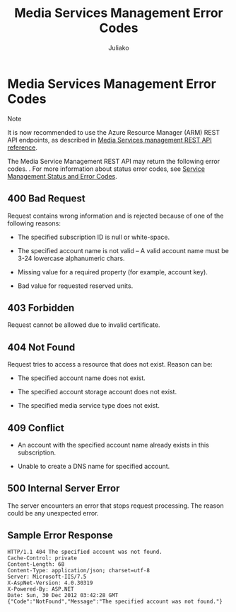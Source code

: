﻿---
title: "Media Services Management Error Codes"
ms.custom: ""
ms.date: "2016-03-08"
ms.reviewer: ""
ms.service: "media-services"
ms.suite: ""
ms.tgt_pltfrm: ""
ms.topic: "article"
ms.assetid: fb7d4575-9ceb-46f9-84da-34ce4df84894
caps.latest.revision: 9
author: "Juliako"
ms.author: "juliako"
manager: "erikre"
translation.priority.mt: 
  - "de-de"
  - "es-es"
  - "fr-fr"
  - "it-it"
  - "ja-jp"
  - "ko-kr"
  - "pt-br"
  - "ru-ru"
  - "zh-cn"
  - "zh-tw"
---
# Media Services Management Error Codes

> [!NOTE]
>  It is now recommended to use  the Azure Resource Manager (ARM) REST API endpoints, as described in [Media Services management REST API reference](../../../docs-ref-autogen/media/MediaService.yml).
  
  
 The Media Service Management REST API may return the following error codes. . For more information about status error codes, see [Service Management Status and Error Codes](http://msdn.microsoft.com/en-us/10f8d244-4649-4063-b6c9-7a20765513fa).  
  
## 400 Bad Request  
 Request contains wrong information and is rejected because of one of the following reasons:  
  
-   The specified subscription ID is null or white-space.  
  
-   The specified account name is not valid – A valid account name must be 3-24 lowercase alphanumeric chars.  
  
-   Missing value for a required property (for example, account key).  
  
-   Bad value for requested reserved units.  
  
## 403 Forbidden  
 Request cannot be allowed due to invalid certificate.  
  
## 404 Not Found  
 Request tries to access a resource that does not exist. Reason can be:  
  
-   The specified account name does not exist.  
  
-   The specified account storage account does not exist.  
  
-   The specified media service type does not exist.  
  
## 409 Conflict  
  
-   An account with the specified account name already exists in this subscription.  
  
-   Unable to create a DNS name for specified account.  
  
## 500 Internal Server Error  
 The server encounters an error that stops request processing. The reason could be any unexpected error.  
  
## Sample Error Response  
  
```  
HTTP/1.1 404 The specified account was not found.   
Cache-Control: private   
Content-Length: 68   
Content-Type: application/json; charset=utf-8   
Server: Microsoft-IIS/7.5   
X-AspNet-Version: 4.0.30319   
X-Powered-By: ASP.NET   
Date: Sun, 30 Dec 2012 03:42:28 GMT   
{"Code":"NotFound","Message":"The specified account was not found."}  
  
```